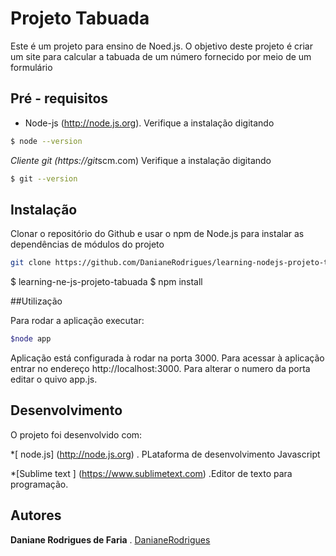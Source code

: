 # Projeto Tabuada

Este é um projeto para ensino de Noed.js. O objetivo deste projeto é criar um site para calcular a tabuada de um número fornecido por meio de um formulário
## Pré - requisitos 

* Node-js (http://node.js.org). Verifique a instalação digitando
```bash
$ node --version 
``` 
*Cliente git (https://git*scm.com) Verifique a instalação  digitando 
```bash
$ git --version 
``` 

## Instalação

Clonar o repositório do Github e usar o npm de Node.js para instalar as dependências de módulos do projeto

```bash
git clone https://github.com/DanianeRodrigues/learning-nodejs-projeto-tabuada.git
```
$ learning-ne-js-projeto-tabuada
$ npm install

##Utilização

Para rodar a aplicação executar:
```bash
$node app
```
Aplicação está configurada à rodar na porta 3000. Para acessar à aplicação entrar no endereço
http://localhost:3000. Para alterar o numero da porta editar o quivo app.js. 
## Desenvolvimento 

O projeto foi desenvolvido com:

*[ node.js] (http://node.js.org) . PLataforma de desenvolvimento Javascript 

*[Sublime text ] (https://www.sublimetext.com) .Editor de texto para programação.


## Autores 

**Daniane Rodrigues de Faria** . [DanianeRodrigues](https://github.com/DanianeRodrigues/learning-nodejs-projeto-tabuada.git)